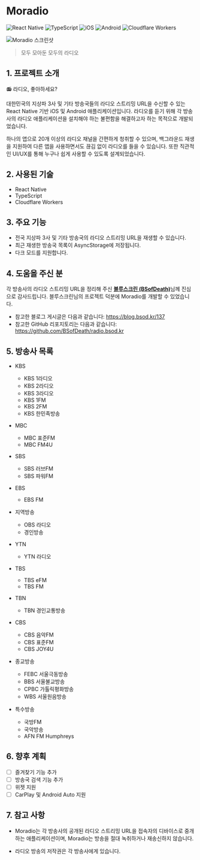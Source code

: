 # Moradio

![React Native](https://img.shields.io/badge/React%20Native-61DAFB?style=for-the-badge&logo=React&logoColor=black)
![TypeScript](https://img.shields.io/badge/TypeScript-3178C6?style=for-the-badge&logo=TypeScript&logoColor=white)
![iOS](https://img.shields.io/badge/iOS-000000?style=for-the-badge&logo=iOS&logoColor=white)
![Android](https://img.shields.io/badge/Android-34A853?style=for-the-badge&logo=Android&logoColor=white)
![Cloudflare Workers](https://img.shields.io/badge/Cloudflare%20Workers-F38020?style=for-the-badge&logo=CloudflareWorkers&logoColor=white)

![Moradio 스크린샷](https://github.com/user-attachments/assets/72caa2a8-1efd-438f-88cc-3872fef3fe4d)

> 모두 모아둔 모두의 라디오

## 1. 프로젝트 소개

📻 라디오, 좋아하세요?

대한민국의 지상파 3사 및 기타 방송국들의 라디오 스트리밍 URL을 수신할 수 있는 React Native 기반 iOS 및 Android 애플리케이션입니다. 라디오를 듣기 위해 각 방송사의 라디오 애플리케이션을 설치해야 하는 불편함을 해결하고자 하는 목적으로 개발되었습니다.

하나의 앱으로 20개 이상의 라디오 채널을 간편하게 청취할 수 있으며, 백그라운드 재생을 지원하여 다른 앱을 사용하면서도 끊김 없이 라디오를 들을 수 있습니다. 또한 직관적인 UI/UX를 통해 누구나 쉽게 사용할 수 있도록 설계되었습니다.


## 2. 사용된 기술

- React Native
- TypeScript
- Cloudflare Workers

## 3. 주요 기능

- 전국 지상파 3사 및 기타 방송국의 라디오 스트리밍 URL을 재생할 수 있습니다.
- 최근 재생한 방송국 목록이 AsyncStorage에 저장됩니다.
- 다크 모드를 지원합니다.

## 4. 도움을 주신 분

각 방송사의 라디오 스트리밍 URL을 정리해 주신 [**블루스크린 (BSofDeath)**](https://github.com/BSofDeath)님께 진심으로 감사드립니다. 블루스크린님의 프로젝트 덕분에 Moradio를 개발할 수 있었습니다.

- 참고한 블로그 게시글은 다음과 같습니다: https://blog.bsod.kr/137
- 참고한 GitHub 리포지토리는 다음과 같습니다: https://github.com/BSofDeath/radio.bsod.kr

## 5. 방송사 목록

- KBS
  - KBS 1라디오
  - KBS 2라디오
  - KBS 3라디오
  - KBS 1FM
  - KBS 2FM
  - KBS 한민족방송
- MBC

  - MBC 표준FM
  - MBC FM4U

- SBS

  - SBS 러브FM
  - SBS 파워FM

- EBS

  - EBS FM

- 지역방송

  - OBS 라디오
  - 경인방송

- YTN

  - YTN 라디오

- TBS

  - TBS eFM
  - TBS FM

- TBN

  - TBN 경인교통방송

- CBS

  - CBS 음악FM
  - CBS 표준FM
  - CBS JOY4U

- 종교방송

  - FEBC 서울극동방송
  - BBS 서울불교방송
  - CPBC 가톨릭평화방송
  - WBS 서울원음방송

- 특수방송
  - 국방FM
  - 국악방송
  - AFN FM Humphreys

## 6. 향후 계획

- [ ] 즐겨찾기 기능 추가
- [ ] 방송국 검색 기능 추가
- [ ] 위젯 지원
- [ ] CarPlay 및 Android Auto 지원

## 7. 참고 사항

- Moradio는 각 방송사의 공개된 라디오 스트리밍 URL을 접속자의 디바이스로 중개하는 애플리케이션이며, Moradio는 방송을 절대 녹취하거나 재송신하지 않습니다.

- 라디오 방송의 저작권은 각 방송사에게 있습니다.

